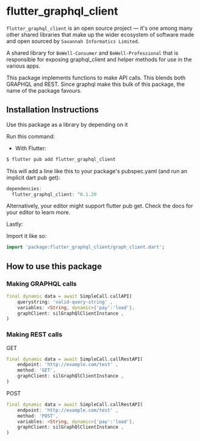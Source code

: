 # flutter_graphql_client

`flutter_graphql_client` is an open source project &mdash; it's one among many other shared libraries that make up the wider ecosystem of software made and open sourced by `Savannah Informatics Limited`.

A shared library for `BeWell-Consumer` and `BeWell-Professional` that is responsible for exposing graphql_client and helper methods for use in the various apps.

This package implements functions to make API calls. This blends both GRAPHQL and REST.
Since graphql make this bulk of this package, the name of the package favours.

## Installation Instructions

Use this package as a library by depending on it

Run this command:

- With Flutter:

```dart
$ flutter pub add flutter_graphql_client
```

This will add a line like this to your package's pubspec.yaml (and run an implicit dart pub get):

```dart
dependencies:
  flutter_graphql_client: ^0.1.20
```

Alternatively, your editor might support flutter pub get. Check the docs for your editor to learn more.

Lastly:

Import it like so:

```dart
import 'package:flutter_graphql_client/graph_client.dart';
```

## How to use this package

### Making GRAPHQL calls

```dart
final dynamic data = await SimpleCall.callAPI(
    querystring: 'valid-query-string' ,
    variables: <String, dynamic>{'pay':'load'},
    graphClient: silGraphQlClientInstance ,
)
```

### Making REST calls

GET

```dart
final dynamic data = await SimpleCall.callRestAPI(
    endpoint: 'http://example.com/test' ,
    method: 'GET',
    graphClient: silGraphQlClientInstance ,
)
```

POST

```dart
final dynamic data = await SimpleCall.callRestAPI(
    endpoint: 'http://example.com/test' ,
    method: 'POST',
    variables: <String, dynamic>{'pay':'load'},
    graphClient: silGraphQlClientInstance ,
)
```
